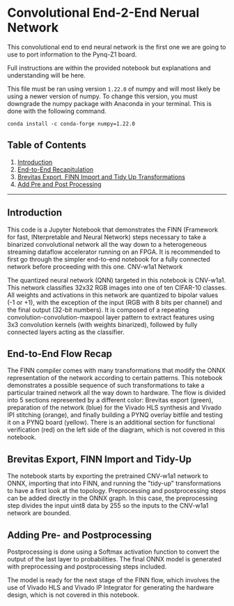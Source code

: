 # Convolutional End-2-End Nerual Network

This convolutional end to end neural network is the first one we are going to use to port information to the Pynq-Z1 board.

Full instructions are within the provided notebook but explanations and understanding will be here.

This file must be ran using version `1.22.0` of numpy and will most likely be using a newer version of numpy. To change this version, you must downgrade the numpy package with Anaconda in your terminal. This is done with the following command.

```
conda install -c conda-forge numpy=1.22.0
```

## Table of Contents

1. [Introduction]()
2. [End-to-End Recapitulation]()
3. [Brevitas Export, FINN Import and Tidy Up Transformations]()
4. [Add Pre and Post Processing]()


---


## Introduction

This code is a Jupyter Notebook that demonstrates the FINN (Framework for fast, INterpretable and Neural Network) steps necessary to take a binarized convolutional network all the way down to a heterogeneous streaming dataflow accelerator running on an FPGA. It is recommended to first go through the simpler end-to-end notebook for a fully connected network before proceeding with this one.
CNV-w1a1 Network

The quantized neural network (QNN) targeted in this notebook is CNV-w1a1. This network classifies 32x32 RGB images into one of ten CIFAR-10 classes. All weights and activations in this network are quantized to bipolar values (-1 or +1), with the exception of the input (RGB with 8 bits per channel) and the final output (32-bit numbers). It is composed of a repeating convolution-convolution-maxpool layer pattern to extract features using 3x3 convolution kernels (with weights binarized), followed by fully connected layers acting as the classifier.

## End-to-End Flow Recap

The FINN compiler comes with many transformations that modify the ONNX representation of the network according to certain patterns. This notebook demonstrates a possible sequence of such transformations to take a particular trained network all the way down to hardware. The flow is divided into 5 sections represented by a different color: Brevitas export (green), preparation of the network (blue) for the Vivado HLS synthesis and Vivado IPI stitching (orange), and finally building a PYNQ overlay bitfile and testing it on a PYNQ board (yellow). There is an additional section for functional verification (red) on the left side of the diagram, which is not covered in this notebook.

## Brevitas Export, FINN Import and Tidy-Up

The notebook starts by exporting the pretrained CNV-w1a1 network to ONNX, importing that into FINN, and running the "tidy-up" transformations to have a first look at the topology. Preprocessing and postprocessing steps can be added directly in the ONNX graph. In this case, the preprocessing step divides the input uint8 data by 255 so the inputs to the CNV-w1a1 network are bounded.


## Adding Pre- and Postprocessing

Postprocessing is done using a Softmax activation function to convert the output of the last layer to probabilities. The final ONNX model is generated with preprocessing and postprocessing steps included. 

The model is ready for the next stage of the FINN flow, which involves the use of Vivado HLS and Vivado IP Integrator for generating the hardware design, which is not covered in this notebook.

